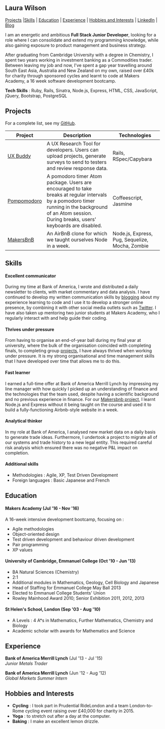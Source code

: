 ## Laura Wilson

[Projects](#projects) |[Skills](#skills) | [Education](#education) | [Experience](#experience) | [Hobbies and Interests](#hobbies-and-interests) | [LinkedIn](http://www.linkedin.com/in/laurasewilson) | [Blog](http://codingwithlaura.wordpress.com)

I am an energetic and ambitious **Full Stack Junior Developer**, looking for a role where I can consolidate and extend my programming knowledge, while also gaining exposure to product management and business strategy.

After graduating from Cambridge University with a degree in Chemistry, I spent two years working in investment banking as a Commodities trader. Between leaving my job and now, I've spent a gap year travelling around South East Asia, Australia and New Zealand on my own, raised over £40k for charity through sponsored cycles and learnt to code at Makers Academy, a 16 week software development bootcamp.

**Tech Skills** : Ruby, Rails, Sinatra, Node.js, Express, HTML, CSS, JavaScript, jQuery, Bootstrap, PostgreSQL

## Projects

For a complete list, see my [GitHub](https://github.com/lsewilson?tab=repositories).

| Project   | Description | Technologies |
|---        |---         |---           |
| [UX Buddy](https://www.github.com/uxbuddy/uxbuddy) | A UX Research Tool for developers. Users can upload projects, generate surveys to send to testers and review response data. | Rails, RSpec/Capybara |
|[Pompomodoro](https://www.github.com/lsewilson/pompomodoro)| A pomodoro timer Atom package. Users are encouraged to take breaks at regular intervals by a pomodoro timer running in the background of an Atom session. During breaks, users' keyboards are disabled. | Coffeescript, Jasmine|
| [MakersBnB](https://github.com/lsewilson/makers-bnb) | An AirBnB clone for which we taught ourselves Node in a week. | Node.js, Express, Pug, Sequelize, Mocha, Zombie |

## Skills

#### Excellent communicator

During my time at Bank of America, I wrote and distributed a daily newsletter to clients, with market commentary and data analysis. I have continued to develop my written communication skills by [blogging](http://codingwithlaura.wordpress.com) about my experience learning to code and I use it to develop a stronger online presence, by combining it with other social media outlets such as [Twitter](https://twitter.com/wilslau).
I have also taken up mentoring two junior students at Makers Academy, who I regularly interact with and help guide their coding.

#### Thrives under pressure

From having to organise an end-of-year ball during my final year at university, where the bulk of the organisation coincided with completing finals, to completing group [projects](#makers-academy-jul-16---nov-16), I have always thrived when working under pressure. It is my strong organisational and time management skills that I have developed over time that allows me to do this.

#### Fast learner

I earned a full-time offer at Bank of America Merrill Lynch by impressing my line manager with how quickly I picked up an understanding of finance and the technologies that the team used, despite having a scientific background and no previous experience in finance. For our [Makersbnb project](http://github.com/lsewilson/makers-bnb), I learnt Node.js and Express without it being taught on the course and used it to build a fully-functioning Airbnb-style website in a week.

#### Analytical thinker

In my role at Bank of America, I analysed new market data on a daily basis to generate trade ideas. Furthermore, I undertook a project to migrate all of our systems and trade history to a new legal entity. This required careful risk analysis which ensured there was no negative P&L impact on completion.

#### Additional skills

 - Methodologies : Agile, XP, Test Driven Development
 - Foreign languages : Basic Japanese and French  

## Education

#### Makers Academy (Jul '16 - Nov '16)

A 16-week intensive development bootcamp, focusing on :

- Agile methodologies
- Object-oriented design
- Test driven development and behaviour driven development
- Pair programming
- XP values

#### University of Cambridge, Emmanuel College  (Oct '10 - Jun '13)

- BA Natural Sciences (Chemistry)
- 2:1
- Additional modules in Mathematics, Geology, Cell Biology and Japanese
- Head of Staffing for Emmanuel College May Ball 2013
- Elected to Emmanuel College Students' Union
- Rowley Mainhood Award 2010; Senior Exhibition 2011, 2012, 2013

#### St Helen's School, London (Sep '03 - Aug '10)

- A Levels : 4 A*s in Mathematics, Further Mathematics, Chemistry and Biology
- Academic scholar with awards for Mathematics and Science

## Experience

**Bank of America Merrill Lynch** (Jul '13 - Jul '15)    
*Junior Metals Trader*  

**Bank of America Merrill Lynch** (Jun '12 - Aug '12)   
*Global Markets Summer Intern*  

## Hobbies and Interests

- **Cycling** : I took part in Prudential RideLondon and a team London-to-Rome cycling event raising over £40,000 for charity in 2015.
- **Yoga** : to stretch out after a day at the computer.
- **Baking** : I make an excellent lemon drizzle.
